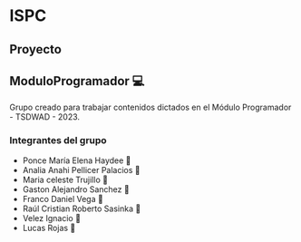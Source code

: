 # ISPC
## Proyecto
## ModuloProgramador :computer:
Grupo creado para trabajar contenidos dictados en el Módulo Programador - TSDWAD - 2023.

### Integrantes del grupo

- Ponce María Elena Haydee :girl:
- Analia Anahi Pellicer Palacios :woman:
- Maria celeste Trujillo :princess:
- Gaston Alejandro Sanchez :boy:
- Franco Daniel Vega :man:
- Raúl Cristian Roberto Sasinka :man_with_gua_pi_mao:
- Velez Ignacio :boy:
- Lucas Rojas :man:






